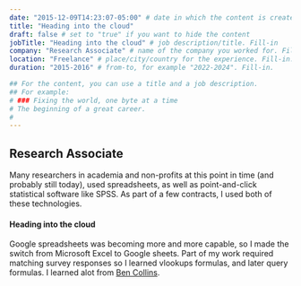 ```yaml
---
date: "2015-12-09T14:23:07-05:00" # date in which the content is created - defaults to "today"
title: "Heading into the cloud"
draft: false # set to "true" if you want to hide the content
jobTitle: "Heading into the cloud" # job description/title. Fill-in
company: "Research Associate" # name of the company you worked for. Fill-in
location: "Freelance" # place/city/country for the experience. Fill-in.
duration: "2015-2016" # from-to, for example "2022-2024". Fill-in.

## For the content, you can use a title and a job description.
## For example:
# ### Fixing the world, one byte at a time
# The beginning of a great career.
#
---
```


## Research Associate

Many researchers in academia and non-profits at this point in time (and probably still today), used spreadsheets, as well as point-and-click statistical software like SPSS. As part of a few contracts, I used both of these technologies.

#### Heading into the cloud

Google spreadsheets was becoming more and more capable, so I made the switch from Microsoft Excel to Google sheets. Part of my work required matching survey responses so I learned vlookups formulas, and later query formulas. I learned alot from [Ben Collins](https://www.benlcollins.com/).
